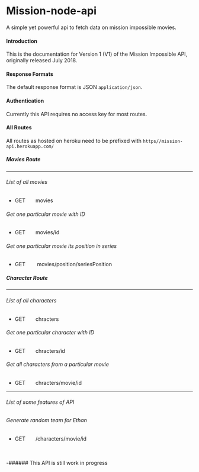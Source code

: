 # Mission-node-api
A simple yet powerful api to fetch data on mission impossible movies.

#### Introduction
This is the documentation for Version 1 (V1) of the Mission Impossible API, originally released July 2018.

#### Response Formats
The default response format is JSON `application/json`.

#### Authentication
Currently this API requires no access key for most routes.

#### All Routes
All routes as hosted on heroku need to be prefixed with 
`https//mission-api.herokuapp.com/`

##### Movies Route
---

###### List of all movies
* GET&nbsp;&nbsp;&nbsp;&nbsp;&nbsp;&nbsp;&nbsp;movies 

###### Get one particular movie with ID
* GET&nbsp;&nbsp;&nbsp;&nbsp;&nbsp;&nbsp;&nbsp;movies/id

###### Get one particular movie its position in series
* GET  &nbsp;&nbsp;&nbsp;&nbsp;&nbsp;&nbsp;&nbsp;movies/position/seriesPosition

##### Character Route
---
###### List of all characters
* GET&nbsp;&nbsp;&nbsp;&nbsp;&nbsp;&nbsp;&nbsp;chracters 

###### Get one particular character with ID
* GET&nbsp;&nbsp;&nbsp;&nbsp;&nbsp;&nbsp;&nbsp;chracters/id

###### Get all characters from a particular movie
* GET&nbsp;&nbsp;&nbsp;&nbsp;&nbsp;&nbsp;&nbsp;chracters/movie/id

---
###### List of some features of API
###### Generate random team for Ethan
* GET&nbsp;&nbsp;&nbsp;&nbsp;&nbsp;&nbsp;&nbsp;/characters/movie/id


<br>
<br>
-###### This API is still work in progress






